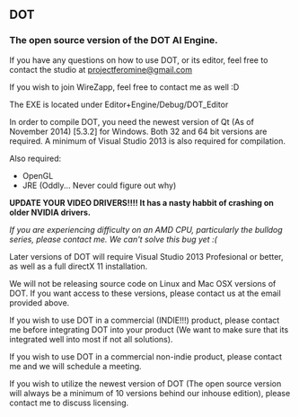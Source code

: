 ## DOT
### The open source version of the DOT AI Engine.

If you have any questions on how to use DOT, or its editor, feel free to contact the studio at projectferomine@gmail.com

If you wish to join WireZapp, feel free to contact me as well :D

The EXE is located under Editor+Engine/Debug/DOT_Editor

In order to compile DOT, you need the newest version of Qt (As of November 2014) [5.3.2] for Windows.
Both 32 and 64 bit versions are required. A minimum of Visual Studio 2013 is also required for compilation.

Also required:
* OpenGL
* JRE (Oddly... Never could figure out why)

**UPDATE YOUR VIDEO DRIVERS!!!! It has a nasty habbit of crashing on older NVIDIA drivers.**

_If you are experiencing difficulty on an AMD CPU, particularly the bulldog series, please contact me. We can't solve this bug yet :(_


Later versions of DOT will require Visual Studio 2013 Profesional or better, as well as a full
directX 11 installation.

We will not be releasing source code on Linux and Mac OSX versions of DOT. If you want access to these
versions, please contact us at the email provided above.

If you wish to use DOT in a commercial (INDIE!!!) product, please contact me before integrating DOT into your product
(We want to make sure that its integrated well into most if not all solutions).

If you wish to use DOT in a commercial non-indie product, please contact me and we will schedule a meeting.

If you wish to utilize the newest version of DOT (The open source version will always be a minimum of 10 versions behind our inhouse edition), please contact me to discuss licensing.
